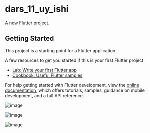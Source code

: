 # dars_11_uy_ishi

A new Flutter project.

## Getting Started

This project is a starting point for a Flutter application.

A few resources to get you started if this is your first Flutter project:

- [Lab: Write your first Flutter app](https://docs.flutter.dev/get-started/codelab)
- [Cookbook: Useful Flutter samples](https://docs.flutter.dev/cookbook)

For help getting started with Flutter development, view the
[online documentation](https://docs.flutter.dev/), which offers tutorials,
samples, guidance on mobile development, and a full API reference.


![image](https://github.com/Mardonbekmelsov/dars_11_uy_ishi/assets/153820615/f8a3d236-fdc1-4dbd-8bf1-bee6fa245896)

![image](https://github.com/Mardonbekmelsov/dars_11_uy_ishi/assets/153820615/a6d2949d-8cdb-4195-b1bf-539ef7e4ff46)

![image](https://github.com/Mardonbekmelsov/dars_11_uy_ishi/assets/153820615/1ed5bf21-94b7-4fb5-b473-1def81ff685d)



